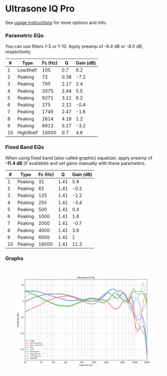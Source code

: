 # Ultrasone IQ Pro
See [usage instructions](https://github.com/jaakkopasanen/AutoEq#usage) for more options and info.

### Parametric EQs
You can use filters 1-5 or 1-10. Apply preamp of -6.4 dB or -8.0 dB, respectively.

|   # | Type      |   Fc (Hz) |    Q |   Gain (dB) |
|-----|-----------|-----------|------|-------------|
|   1 | LowShelf  |       105 | 0.7  |         9.2 |
|   2 | Peaking   |        72 | 0.38 |        -7.2 |
|   3 | Peaking   |       795 | 2.17 |         2.4 |
|   4 | Peaking   |      3375 | 2.44 |         5.5 |
|   5 | Peaking   |      9271 | 3.11 |         6.2 |
|   6 | Peaking   |       275 | 2.12 |        -0.4 |
|   7 | Peaking   |      1749 | 2.47 |        -1.6 |
|   8 | Peaking   |      2614 | 4.18 |         1.2 |
|   9 | Peaking   |      6913 | 5.17 |        -3.2 |
|  10 | HighShelf |     10000 | 0.7  |         4.6 |

### Fixed Band EQs
When using fixed band (also called graphic) equalizer, apply preamp of **-11.4 dB** (if available) and set gains manually with these parameters.

|   # | Type    |   Fc (Hz) |    Q |   Gain (dB) |
|-----|---------|-----------|------|-------------|
|   1 | Peaking |        31 | 1.41 |         5.9 |
|   2 | Peaking |        62 | 1.41 |        -0.2 |
|   3 | Peaking |       125 | 1.41 |        -2.2 |
|   4 | Peaking |       250 | 1.41 |        -3.4 |
|   5 | Peaking |       500 | 1.41 |         0.4 |
|   6 | Peaking |      1000 | 1.41 |         1.6 |
|   7 | Peaking |      2000 | 1.41 |        -0.7 |
|   8 | Peaking |      4000 | 1.41 |         3.6 |
|   9 | Peaking |      8000 | 1.41 |         1   |
|  10 | Peaking |     16000 | 1.41 |        11.3 |

### Graphs
![](./Ultrasone%20IQ%20Pro.png)
